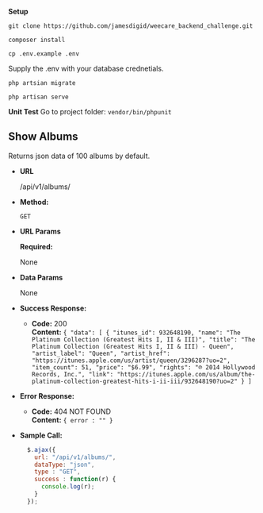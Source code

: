 **Setup**

`git clone https://github.com/jamesdigid/weecare_backend_challenge.git`

`composer install`

`cp .env.example .env`

Supply the .env with your database crednetials. 

`php artsian migrate`

`php artisan serve`

**Unit Test**
Go to project folder: `vendor/bin/phpunit`

**Show Albums**
----
  Returns json data of 100 albums by default.

* **URL**

  /api/v1/albums/

* **Method:**

  `GET`
  
*  **URL Params**

   **Required:**
 
    None

* **Data Params**

  None

* **Success Response:**

  * **Code:** 200 <br />
    **Content:** `{
        "data": [
        {
            "itunes_id": 932648190,
            "name": "The Platinum Collection (Greatest Hits I, II & III)",
            "title": "The Platinum Collection (Greatest Hits I, II & III) - Queen",
            "artist_label": "Queen",
            "artist_href": "https://itunes.apple.com/us/artist/queen/3296287?uo=2",
            "item_count": 51,
            "price": "$6.99",
            "rights": "℗ 2014 Hollywood Records, Inc.",
            "link": "https://itunes.apple.com/us/album/the-platinum-collection-greatest-hits-i-ii-iii/932648190?uo=2"
        }
        ]`
 
* **Error Response:**

  * **Code:** 404 NOT FOUND <br />
    **Content:** `{ error : "" }`

 
* **Sample Call:**

  ```javascript
    $.ajax({
      url: "/api/v1/albums/",
      dataType: "json",
      type : "GET",
      success : function(r) {
        console.log(r);
      }
    });
  ```

